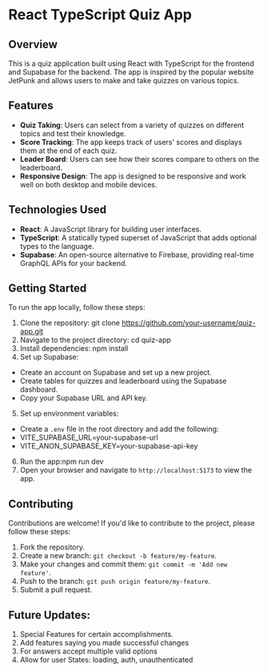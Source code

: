 # React TypeScript Quiz App

## Overview

This is a quiz application built using React with TypeScript for the frontend and Supabase for the backend. The app is inspired by the popular website JetPunk and allows users to make and take quizzes on various topics.

## Features

- **Quiz Taking**: Users can select from a variety of quizzes on different topics and test their knowledge.
- **Score Tracking**: The app keeps track of users' scores and displays them at the end of each quiz.
- **Leader Board**: Users can see how their scores compare to others on the leaderboard.
- **Responsive Design**: The app is designed to be responsive and work well on both desktop and mobile devices.

## Technologies Used

- **React**: A JavaScript library for building user interfaces.
- **TypeScript**: A statically typed superset of JavaScript that adds optional types to the language.
- **Supabase**: An open-source alternative to Firebase, providing real-time GraphQL APIs for your backend.

## Getting Started

To run the app locally, follow these steps:

1. Clone the repository: git clone https://github.com/your-username/quiz-app.git
2. Navigate to the project directory: cd quiz-app
3. Install dependencies: npm install
4. Set up Supabase:

- Create an account on Supabase and set up a new project.
- Create tables for quizzes and leaderboard using the Supabase dashboard.
- Copy your Supabase URL and API key.

5. Set up environment variables:

- Create a `.env` file in the root directory and add the following:
- VITE_SUPABASE_URL=your-supabase-url
- VITE_ANON_SUPABASE_KEY=your-supabase-api-key

6. Run the app:npm run dev
7. Open your browser and navigate to `http://localhost:5173` to view the app.

## Contributing

Contributions are welcome! If you'd like to contribute to the project, please follow these steps:

1. Fork the repository.
2. Create a new branch: `git checkout -b feature/my-feature`.
3. Make your changes and commit them: `git commit -m 'Add new feature'`.
4. Push to the branch: `git push origin feature/my-feature`.
5. Submit a pull request.

## Future Updates:

1. Special Features for certain accomplishments.
2. Add features saying you made successful changes
3. For answers accept multiple valid options
4. Allow for user States: loading, auth, unauthenticated
